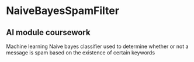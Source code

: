 # NaiveBayesSpamFilter
## AI module coursework
Machine learning
Naive bayes classifier used to determine whether or not a message is spam based on the existence of certain keywords
